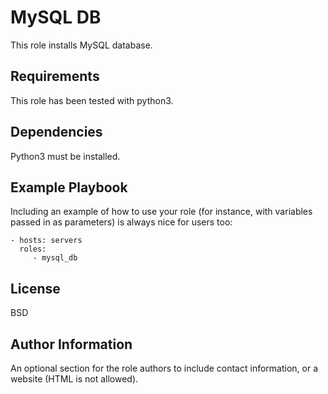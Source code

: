 MySQL DB
=========

This role installs MySQL database.

Requirements
------------

This role has been tested with python3.

Dependencies
------------

Python3 must be installed.

Example Playbook
----------------

Including an example of how to use your role (for instance, with variables passed in as parameters) is always nice for users too:

    - hosts: servers
      roles:
         - mysql_db

License
-------

BSD

Author Information
------------------

An optional section for the role authors to include contact information, or a website (HTML is not allowed).
